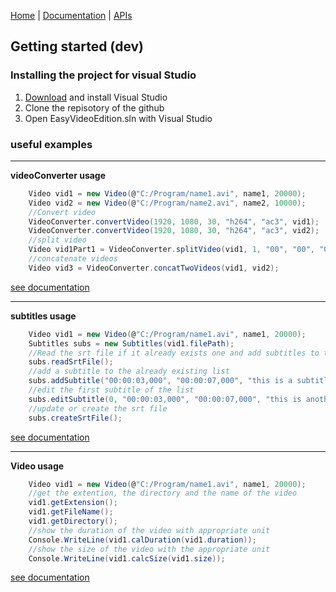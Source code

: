 
[Home](index.md)   |    [Documentation](doc/index.html)   |    [APIs](apis.md) 

## Getting started (dev)

### Installing the project for visual Studio

  1. [Download](https://www.visualstudio.com/fr/downloads/?rr=https%3A%2F%2Fwww.google.fr%2F) and install Visual Studio 
  2. Clone the repisotory of the github
  3. Open EasyVideoEdition.sln with Visual Studio
  
### useful examples

***

**videoConverter usage**

```c#
	Video vid1 = new Video(@"C:/Program/name1.avi", name1, 20000);
	Video vid2 = new Video(@"C:/Program/name2.avi", name2, 10000);
	//Convert video
	VideoConverter.convertVideo(1920, 1080, 30, "h264", "ac3", vid1);
	VideoConverter.convertVideo(1920, 1080, 30, "h264", "ac3", vid2);
	//split video
	Video vid1Part1 = VideoConverter.splitVideo(vid1, 1, "00", "00", "00", "00", "00", "18");
	//concatenate videos
	Video vid3 = VideoConverter.concatTwoVideos(vid1, vid2);
```

[see documentation](doc/class_easy_video_edition_1_1_model_1_1_file_browser.html)

***

**subtitles usage**

```c#
	Video vid1 = new Video(@"C:/Program/name1.avi", name1, 20000);
	Subtitles subs = new Subtitles(vid1.filePath);
	//Read the srt file if it already exists one and add subtitles to the list
	subs.readSrtFile();
	//add a subtitle to the already existing list
	subs.addSubtitle("00:00:03,000", "00:00:07,000", "this is a subtitle example");
	//edit the first subtitle of the list
	subs.editSubtitle(0, "00:00:03,000", "00:00:07,000", "this is another subtitle example");
	//update or create the srt file
	subs.createSrtFile();
```

[see documentation](doc/class_easy_video_edition_1_1_model_1_1_file_browser.html)

***

**Video usage**

```c#
	Video vid1 = new Video(@"C:/Program/name1.avi", name1, 20000);
	//get the extention, the directory and the name of the video
	vid1.getExtension();
	vid1.getFileName();
	vid1.getDirectory();
	//show the duration of the video with appropriate unit
	Console.WriteLine(vid1.calDuration(vid1.duration));
	//show the size of the video with the appropriate unit
	Console.WriteLine(vid1.calcSize(vid1.size));
```

[see documentation](doc/class_easy_video_edition_1_1_model_1_1_file_browser.html)
